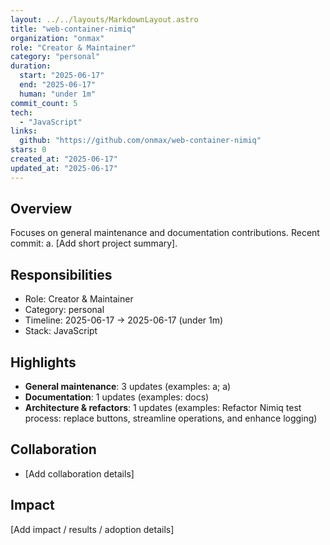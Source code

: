 ```yaml
---
layout: ../../layouts/MarkdownLayout.astro
title: "web-container-nimiq"
organization: "onmax"
role: "Creator & Maintainer"
category: "personal"
duration:
  start: "2025-06-17"
  end: "2025-06-17"
  human: "under 1m"
commit_count: 5
tech:
  - "JavaScript"
links:
  github: "https://github.com/onmax/web-container-nimiq"
stars: 0
created_at: "2025-06-17"
updated_at: "2025-06-17"
---
```

## Overview
Focuses on general maintenance and documentation contributions. Recent commit: a. [Add short project summary].

## Responsibilities
- Role: Creator & Maintainer
- Category: personal
- Timeline: 2025-06-17 -> 2025-06-17 (under 1m)
- Stack: JavaScript

## Highlights
- **General maintenance**: 3 updates (examples: a; a)
- **Documentation**: 1 updates (examples: docs)
- **Architecture & refactors**: 1 updates (examples: Refactor Nimiq test process: replace buttons, streamline operations, and enhance logging)

## Collaboration
- [Add collaboration details]

## Impact
[Add impact / results / adoption details]
